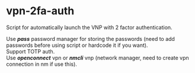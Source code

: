 # vpn-2fa-auth

Script for automatically launch the VNP with 2 factor authentication.  

Use ***pass*** password manager for storing the passwords (need to add passwords before using script or hardcode it if you want).  
Support TOTP auth.  
Use ***openconnect*** vpn or ***nmcli*** vnp (network manager, need to create vpn connection in nm if use this).  
